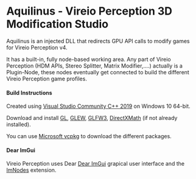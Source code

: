 # Aquilinus - Vireio Perception 3D Modification Studio

Aquilinus is an injected DLL that redirects GPU API calls to modify games for Vireio Perception v4. 

It has a built-in, fully node-based working area. Any part of Vireio Perception (HDM APIs, Stereo Splitter, Matrix Modifier,....) actually is a Plugin-Node, these nodes eventually get connected to build the different Vireio Perception game profiles.

#### Build Instructions

Created using [Visual Studio Community C++ 2019](https://visualstudio.microsoft.com/downloads/ "Microsoft") on Windows 10 64-bit.  

Download and install [GL](https://www.khronos.org/opengl/wiki/Getting_Started#Downloading_OpenGL), [GLEW](https://github.com/nigels-com/glew), [GLFW3](https://www.glfw.org/download.html), [DirectXMath](https://github.com/microsoft/DirectXMath) (if not already installed).

You can use [Microsoft vcpkg](https://github.com/Microsoft/vcpkg) to download the different packages.

#### Dear ImGui

Vireio Perception uses Dear [Dear ImGui](https://github.com/ocornut/imgui) grapical user interface and the [ImNodes](https://github.com/rokups/ImNodes/blob/master/ImNodes.h) extension.
